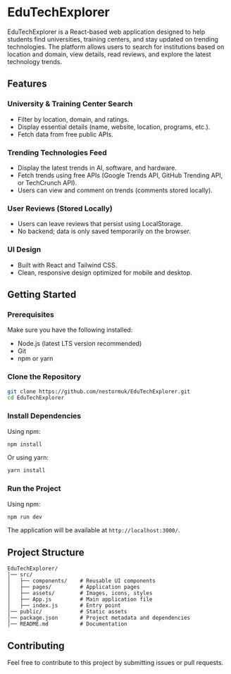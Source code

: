 # EduTechExplorer

EduTechExplorer is a React-based web application designed to help students find universities, training centers, and stay updated on trending technologies. The platform allows users to search for institutions based on location and domain, view details, read reviews, and explore the latest technology trends.

## Features

### University & Training Center Search
- Filter by location, domain, and ratings.
- Display essential details (name, website, location, programs, etc.).
- Fetch data from free public APIs.

### Trending Technologies Feed
- Display the latest trends in AI, software, and hardware.
- Fetch trends using free APIs (Google Trends API, GitHub Trending API, or TechCrunch API).
- Users can view and comment on trends (comments stored locally).

### User Reviews (Stored Locally)
- Users can leave reviews that persist using LocalStorage.
- No backend; data is only saved temporarily on the browser.

### UI Design
- Built with React and Tailwind CSS.
- Clean, responsive design optimized for mobile and desktop.

## Getting Started

### Prerequisites
Make sure you have the following installed:
- Node.js (latest LTS version recommended)
- Git
- npm or yarn

### Clone the Repository
```sh
git clone https://github.com/nestormuk/EduTechExplorer.git
cd EduTechExplorer
```

### Install Dependencies
Using npm:
```sh
npm install
```
Or using yarn:
```sh
yarn install
```

### Run the Project
Using npm:
```sh
npm run dev
```


The application will be available at `http://localhost:3000/`.

## Project Structure
```
EduTechExplorer/
│── src/
│   ├── components/    # Reusable UI components
│   ├── pages/         # Application pages
│   ├── assets/        # Images, icons, styles
│   ├── App.js         # Main application file
│   ├── index.js       # Entry point
│── public/            # Static assets
│── package.json       # Project metadata and dependencies
│── README.md          # Documentation
```

## Contributing
Feel free to contribute to this project by submitting issues or pull requests.


